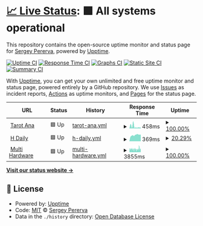 # [📈 Live Status](https://proger-su.github.io/upptime): <!--live status--> **🟩 All systems operational**

This repository contains the open-source uptime monitor and status page for [Sergey Pererva](http://proger.su), powered by [Upptime](https://github.com/upptime/upptime).

[![Uptime CI](https://github.com/proger-su/upptime/workflows/Uptime%20CI/badge.svg)](https://github.com/proger-su/upptime/actions?query=workflow%3A%22Uptime+CI%22)
[![Response Time CI](https://github.com/proger-su/upptime/workflows/Response%20Time%20CI/badge.svg)](https://github.com/proger-su/upptime/actions?query=workflow%3A%22Response+Time+CI%22)
[![Graphs CI](https://github.com/proger-su/upptime/workflows/Graphs%20CI/badge.svg)](https://github.com/proger-su/upptime/actions?query=workflow%3A%22Graphs+CI%22)
[![Static Site CI](https://github.com/proger-su/upptime/workflows/Static%20Site%20CI/badge.svg)](https://github.com/proger-su/upptime/actions?query=workflow%3A%22Static+Site+CI%22)
[![Summary CI](https://github.com/proger-su/upptime/workflows/Summary%20CI/badge.svg)](https://github.com/proger-su/upptime/actions?query=workflow%3A%22Summary+CI%22)

With [Upptime](https://upptime.js.org), you can get your own unlimited and free uptime monitor and status page, powered entirely by a GitHub repository. We use [Issues](https://github.com/proger-su/upptime/issues) as incident reports, [Actions](https://github.com/proger-su/upptime/actions) as uptime monitors, and [Pages](https://proger-su.github.io/upptime) for the status page.

<!--start: status pages-->
<!-- This summary is generated by Upptime (https://github.com/upptime/upptime) -->
<!-- Do not edit this manually, your changes will be overwritten -->
<!-- prettier-ignore -->
| URL | Status | History | Response Time | Uptime |
| --- | ------ | ------- | ------------- | ------ |
| <img alt="" src="https://icons.duckduckgo.com/ip3/www.tarot-ana.fr.ico" height="13"> [Tarot Ana](https://www.tarot-ana.fr) | 🟩 Up | [tarot-ana.yml](https://github.com/proger-su/upptime/commits/HEAD/history/tarot-ana.yml) | <details><summary><img alt="Response time graph" src="./graphs/tarot-ana/response-time-week.png" height="20"> 458ms</summary><br><a href="https://proger-su.github.io/upptime/history/tarot-ana"><img alt="Response time 534" src="https://img.shields.io/endpoint?url=https%3A%2F%2Fraw.githubusercontent.com%2Fproger-su%2Fupptime%2FHEAD%2Fapi%2Ftarot-ana%2Fresponse-time.json"></a><br><a href="https://proger-su.github.io/upptime/history/tarot-ana"><img alt="24-hour response time 339" src="https://img.shields.io/endpoint?url=https%3A%2F%2Fraw.githubusercontent.com%2Fproger-su%2Fupptime%2FHEAD%2Fapi%2Ftarot-ana%2Fresponse-time-day.json"></a><br><a href="https://proger-su.github.io/upptime/history/tarot-ana"><img alt="7-day response time 458" src="https://img.shields.io/endpoint?url=https%3A%2F%2Fraw.githubusercontent.com%2Fproger-su%2Fupptime%2FHEAD%2Fapi%2Ftarot-ana%2Fresponse-time-week.json"></a><br><a href="https://proger-su.github.io/upptime/history/tarot-ana"><img alt="30-day response time 1081" src="https://img.shields.io/endpoint?url=https%3A%2F%2Fraw.githubusercontent.com%2Fproger-su%2Fupptime%2FHEAD%2Fapi%2Ftarot-ana%2Fresponse-time-month.json"></a><br><a href="https://proger-su.github.io/upptime/history/tarot-ana"><img alt="1-year response time 587" src="https://img.shields.io/endpoint?url=https%3A%2F%2Fraw.githubusercontent.com%2Fproger-su%2Fupptime%2FHEAD%2Fapi%2Ftarot-ana%2Fresponse-time-year.json"></a></details> | <details><summary><a href="https://proger-su.github.io/upptime/history/tarot-ana">100.00%</a></summary><a href="https://proger-su.github.io/upptime/history/tarot-ana"><img alt="All-time uptime 99.89%" src="https://img.shields.io/endpoint?url=https%3A%2F%2Fraw.githubusercontent.com%2Fproger-su%2Fupptime%2FHEAD%2Fapi%2Ftarot-ana%2Fuptime.json"></a><br><a href="https://proger-su.github.io/upptime/history/tarot-ana"><img alt="24-hour uptime 100.00%" src="https://img.shields.io/endpoint?url=https%3A%2F%2Fraw.githubusercontent.com%2Fproger-su%2Fupptime%2FHEAD%2Fapi%2Ftarot-ana%2Fuptime-day.json"></a><br><a href="https://proger-su.github.io/upptime/history/tarot-ana"><img alt="7-day uptime 100.00%" src="https://img.shields.io/endpoint?url=https%3A%2F%2Fraw.githubusercontent.com%2Fproger-su%2Fupptime%2FHEAD%2Fapi%2Ftarot-ana%2Fuptime-week.json"></a><br><a href="https://proger-su.github.io/upptime/history/tarot-ana"><img alt="30-day uptime 100.00%" src="https://img.shields.io/endpoint?url=https%3A%2F%2Fraw.githubusercontent.com%2Fproger-su%2Fupptime%2FHEAD%2Fapi%2Ftarot-ana%2Fuptime-month.json"></a><br><a href="https://proger-su.github.io/upptime/history/tarot-ana"><img alt="1-year uptime 99.80%" src="https://img.shields.io/endpoint?url=https%3A%2F%2Fraw.githubusercontent.com%2Fproger-su%2Fupptime%2FHEAD%2Fapi%2Ftarot-ana%2Fuptime-year.json"></a></details>
| <img alt="" src="https://icons.duckduckgo.com/ip3/hdaily.astrofeed.ovh.ico" height="13"> [H Daily](https://hdaily.astrofeed.ovh) | 🟩 Up | [h-daily.yml](https://github.com/proger-su/upptime/commits/HEAD/history/h-daily.yml) | <details><summary><img alt="Response time graph" src="./graphs/h-daily/response-time-week.png" height="20"> 369ms</summary><br><a href="https://proger-su.github.io/upptime/history/h-daily"><img alt="Response time 377" src="https://img.shields.io/endpoint?url=https%3A%2F%2Fraw.githubusercontent.com%2Fproger-su%2Fupptime%2FHEAD%2Fapi%2Fh-daily%2Fresponse-time.json"></a><br><a href="https://proger-su.github.io/upptime/history/h-daily"><img alt="24-hour response time 337" src="https://img.shields.io/endpoint?url=https%3A%2F%2Fraw.githubusercontent.com%2Fproger-su%2Fupptime%2FHEAD%2Fapi%2Fh-daily%2Fresponse-time-day.json"></a><br><a href="https://proger-su.github.io/upptime/history/h-daily"><img alt="7-day response time 369" src="https://img.shields.io/endpoint?url=https%3A%2F%2Fraw.githubusercontent.com%2Fproger-su%2Fupptime%2FHEAD%2Fapi%2Fh-daily%2Fresponse-time-week.json"></a><br><a href="https://proger-su.github.io/upptime/history/h-daily"><img alt="30-day response time 454" src="https://img.shields.io/endpoint?url=https%3A%2F%2Fraw.githubusercontent.com%2Fproger-su%2Fupptime%2FHEAD%2Fapi%2Fh-daily%2Fresponse-time-month.json"></a><br><a href="https://proger-su.github.io/upptime/history/h-daily"><img alt="1-year response time 377" src="https://img.shields.io/endpoint?url=https%3A%2F%2Fraw.githubusercontent.com%2Fproger-su%2Fupptime%2FHEAD%2Fapi%2Fh-daily%2Fresponse-time-year.json"></a></details> | <details><summary><a href="https://proger-su.github.io/upptime/history/h-daily">20.29%</a></summary><a href="https://proger-su.github.io/upptime/history/h-daily"><img alt="All-time uptime 94.89%" src="https://img.shields.io/endpoint?url=https%3A%2F%2Fraw.githubusercontent.com%2Fproger-su%2Fupptime%2FHEAD%2Fapi%2Fh-daily%2Fuptime.json"></a><br><a href="https://proger-su.github.io/upptime/history/h-daily"><img alt="24-hour uptime 100.00%" src="https://img.shields.io/endpoint?url=https%3A%2F%2Fraw.githubusercontent.com%2Fproger-su%2Fupptime%2FHEAD%2Fapi%2Fh-daily%2Fuptime-day.json"></a><br><a href="https://proger-su.github.io/upptime/history/h-daily"><img alt="7-day uptime 20.29%" src="https://img.shields.io/endpoint?url=https%3A%2F%2Fraw.githubusercontent.com%2Fproger-su%2Fupptime%2FHEAD%2Fapi%2Fh-daily%2Fuptime-week.json"></a><br><a href="https://proger-su.github.io/upptime/history/h-daily"><img alt="30-day uptime 62.22%" src="https://img.shields.io/endpoint?url=https%3A%2F%2Fraw.githubusercontent.com%2Fproger-su%2Fupptime%2FHEAD%2Fapi%2Fh-daily%2Fuptime-month.json"></a><br><a href="https://proger-su.github.io/upptime/history/h-daily"><img alt="1-year uptime 94.89%" src="https://img.shields.io/endpoint?url=https%3A%2F%2Fraw.githubusercontent.com%2Fproger-su%2Fupptime%2FHEAD%2Fapi%2Fh-daily%2Fuptime-year.json"></a></details>
| <img alt="" src="https://icons.duckduckgo.com/ip3/www.multi-hardware.com.ico" height="13"> [Multi Hardware](https://www.multi-hardware.com/retrogami) | 🟩 Up | [multi-hardware.yml](https://github.com/proger-su/upptime/commits/HEAD/history/multi-hardware.yml) | <details><summary><img alt="Response time graph" src="./graphs/multi-hardware/response-time-week.png" height="20"> 3855ms</summary><br><a href="https://proger-su.github.io/upptime/history/multi-hardware"><img alt="Response time 4215" src="https://img.shields.io/endpoint?url=https%3A%2F%2Fraw.githubusercontent.com%2Fproger-su%2Fupptime%2FHEAD%2Fapi%2Fmulti-hardware%2Fresponse-time.json"></a><br><a href="https://proger-su.github.io/upptime/history/multi-hardware"><img alt="24-hour response time 3376" src="https://img.shields.io/endpoint?url=https%3A%2F%2Fraw.githubusercontent.com%2Fproger-su%2Fupptime%2FHEAD%2Fapi%2Fmulti-hardware%2Fresponse-time-day.json"></a><br><a href="https://proger-su.github.io/upptime/history/multi-hardware"><img alt="7-day response time 3855" src="https://img.shields.io/endpoint?url=https%3A%2F%2Fraw.githubusercontent.com%2Fproger-su%2Fupptime%2FHEAD%2Fapi%2Fmulti-hardware%2Fresponse-time-week.json"></a><br><a href="https://proger-su.github.io/upptime/history/multi-hardware"><img alt="30-day response time 4164" src="https://img.shields.io/endpoint?url=https%3A%2F%2Fraw.githubusercontent.com%2Fproger-su%2Fupptime%2FHEAD%2Fapi%2Fmulti-hardware%2Fresponse-time-month.json"></a><br><a href="https://proger-su.github.io/upptime/history/multi-hardware"><img alt="1-year response time 4215" src="https://img.shields.io/endpoint?url=https%3A%2F%2Fraw.githubusercontent.com%2Fproger-su%2Fupptime%2FHEAD%2Fapi%2Fmulti-hardware%2Fresponse-time-year.json"></a></details> | <details><summary><a href="https://proger-su.github.io/upptime/history/multi-hardware">100.00%</a></summary><a href="https://proger-su.github.io/upptime/history/multi-hardware"><img alt="All-time uptime 98.83%" src="https://img.shields.io/endpoint?url=https%3A%2F%2Fraw.githubusercontent.com%2Fproger-su%2Fupptime%2FHEAD%2Fapi%2Fmulti-hardware%2Fuptime.json"></a><br><a href="https://proger-su.github.io/upptime/history/multi-hardware"><img alt="24-hour uptime 100.00%" src="https://img.shields.io/endpoint?url=https%3A%2F%2Fraw.githubusercontent.com%2Fproger-su%2Fupptime%2FHEAD%2Fapi%2Fmulti-hardware%2Fuptime-day.json"></a><br><a href="https://proger-su.github.io/upptime/history/multi-hardware"><img alt="7-day uptime 100.00%" src="https://img.shields.io/endpoint?url=https%3A%2F%2Fraw.githubusercontent.com%2Fproger-su%2Fupptime%2FHEAD%2Fapi%2Fmulti-hardware%2Fuptime-week.json"></a><br><a href="https://proger-su.github.io/upptime/history/multi-hardware"><img alt="30-day uptime 96.02%" src="https://img.shields.io/endpoint?url=https%3A%2F%2Fraw.githubusercontent.com%2Fproger-su%2Fupptime%2FHEAD%2Fapi%2Fmulti-hardware%2Fuptime-month.json"></a><br><a href="https://proger-su.github.io/upptime/history/multi-hardware"><img alt="1-year uptime 98.83%" src="https://img.shields.io/endpoint?url=https%3A%2F%2Fraw.githubusercontent.com%2Fproger-su%2Fupptime%2FHEAD%2Fapi%2Fmulti-hardware%2Fuptime-year.json"></a></details>

<!--end: status pages-->

[**Visit our status website →**](https://proger-su.github.io/upptime)

## 📄 License

- Powered by: [Upptime](https://github.com/upptime/upptime)
- Code: [MIT](./LICENSE) © [Sergey Pererva](http://proger.su)
- Data in the `./history` directory: [Open Database License](https://opendatacommons.org/licenses/odbl/1-0/)
